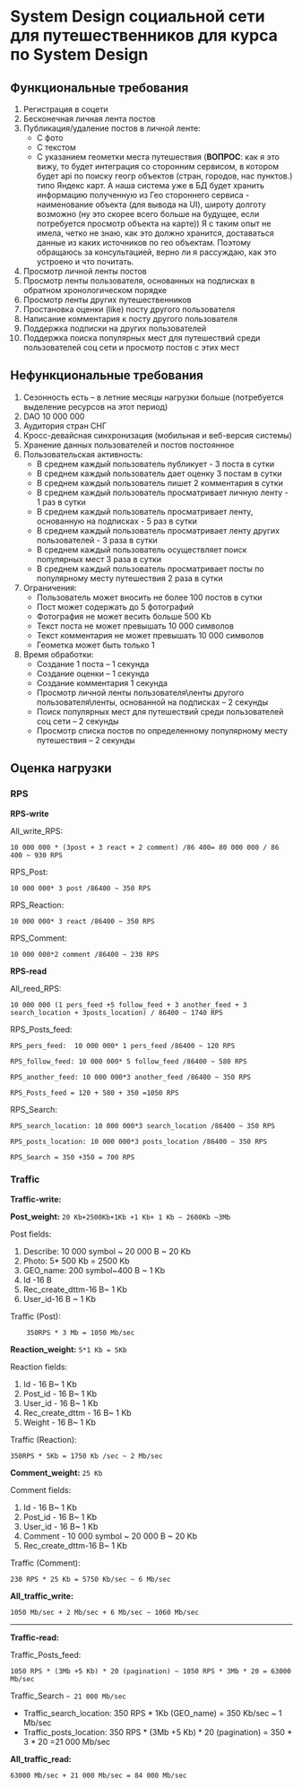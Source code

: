 # System Design социальной сети для путешественников для курса по System Design

## Функциональные требования
1.	Регистрация в соцети
2.	Бесконечная личная лента постов
3.	Публикация/удаление постов в личной ленте:
    - С фото
    - С текстом
    - С указанием геометки места путешествия (**ВОПРОС**: как я это вижу, то будет интеграция со сторонним сервисом, в котором будет api по поиску геогр объектов (стран, городов, нас пунктов.) типо Яндекс карт. А наша система уже в БД будет хранить информацию полученную из Гео стороннего сервиса - наименование объекта (для вывода на UI), широту долготу возможно (ну это скорее всего больше на будущее, если потребуется просмотр объекта на карте)) Я с таким опыт не имела, четко не знаю, как это должно хранится, доставаться данные из каких источников по гео объектам. Поэтому обращаюсь за консультацией, верно ли я рассуждаю, как это устроено и что почитать.
4.	Просмотр личной ленты постов 
5.	Просмотр ленты пользователя, основанных на подписках в обратном хронологическом порядке
6.	Просмотр ленты других путешественников
7.	Простановка оценки (like) посту другого пользователя
8.	Написание комментария к посту другого пользователя
9.	Поддержка подписки на других пользователей
10.	Поддержка поиска популярных мест для путешествий среди пользователей соц сети и просмотр постов с этих мест

## Нефункциональные требования
1.	Сезонность есть – в летние месяцы нагрузки больше (потребуется выделение ресурсов на этот период)
2.	DAO 10 000 000
3.	Аудитория стран СНГ
4.	Кросс-девайсная синхронизация (мобильная и веб-версия системы)
5.	Хранение данных пользователей и постов постоянное
6.	Пользовательская активность:
    - В среднем каждый пользователь публикует - 3 поста в сутки
    - В среднем каждый пользователь дает оценку 3 постам в сутки
    - В среднем каждый пользователь пишет 2 комментария в сутки
    - В среднем каждый пользователь просматривает личную ленту - 1 раз в сутки 
    - В среднем каждый пользователь просматривает ленту, основанную на подписках - 5 раз в сутки
    - В среднем каждый пользователь просматривает ленту других пользователей - 3 раза в сутки
    - В среднем каждый пользователь осуществляет поиск популярных мест 3 раза в сутки
    - В среднем каждый пользователь просматривает посты по популярному месту путешествия 2 раза в сутки
7.	Ограничения:
    - Пользователь может вносить не более 100 постов в сутки
    - Пост может содержать до 5 фотографий
    - Фотография не может весить больше 500 Kb
    - Текст поста не может превышать 10 000 символов
    - Текст комментария не может превышать 10 000 символов
    - Геометка может быть только 1
8.	Время обработки:
    - Создание 1 поста – 1 секунда
    - Создание оценки – 1 секунда
    - Создание комментария 1 секунда
    - Просмотр личной ленты пользователя\ленты другого пользователя\ленты, основанной на подписках – 2 секунды
    - Поиск популярных мест для путешествий среди пользователей соц сети – 2 секунды
    - Просмотр списка постов по определенному популярному месту путешествия – 2 секунды

## Оценка нагрузки
### RPS
**RPS-write**

All_write_RPS:

    10 000 000 * (3post + 3 react + 2 comment) /86 400= 80 000 000 / 86 400 ~ 930 RPS

RPS_Post: 

    10 000 000* 3 post /86400 ~ 350 RPS

RPS_Reaction: 

    10 000 000* 3 react /86400 ~ 350 RPS

RPS_Comment:

    10 000 000*2 comment /86400 ~ 230 RPS

**RPS-read**

All_reed_RPS: 

    10 000 000 (1 pers_feed +5 follow_feed + 3 another_feed + 3 search_location + 3posts_location) / 86400 ~ 1740 RPS
 
RPS_Posts_feed:

    RPS_pers_feed:  10 000 000* 1 pers_feed /86400 ~ 120 RPS 
    
    RPS_follow_feed: 10 000 000* 5 follow_feed /86400 ~ 580 RPS
    
    RPS_another_feed: 10 000 000*3 another_feed /86400 ~ 350 RPS
    
    RPS_Posts_feed = 120 + 580 + 350 =1050 RPS

RPS_Search:

    RPS_search_location: 10 000 000*3 search_location /86400 ~ 350 RPS
    
    RPS_posts_location: 10 000 000*3 posts_location /86400 ~ 350 RPS
    
    RPS_Search = 350 +350 = 700 RPS

### Traffic

**Traffic-write:**

**Post_weight:**
     ```20 Kb+2500Kb+1Kb +1 Kb+ 1 Kb ~ 2600Kb ~3Mb```
     
Post fields:
  1.	Describe: 10 000 symbol ~ 20 000 B ~ 20 Kb
  2.	Photo: 5* 500 Kb = 2500 Kb
  3.	GEO_name: 200 symbol~400 B ~ 1 Kb
  4.	Id -16 B
  5.	Rec_create_dttm-16 B~ 1 Kb
  6.	User_id-16 B ~ 1 Kb

Traffic (Post):

    	350RPS * 3 Mb = 1050 Mb/sec

**Reaction_weight:**  ```5*1 Kb = 5Kb ```

Reaction fields:
  1.	Id - 16 B~ 1 Kb
  2.	Post_id - 16 B~ 1 Kb
  3.	User_id - 16 B~ 1 Kb
  4.	Rec_create_dttm - 16 B~ 1 Kb
  5.	Weight  - 16 B~ 1 Kb

Traffic (Reaction):

    350RPS * 5Kb = 1750 Kb /sec ~ 2 Mb/sec
  
**Comment_weight:**  ```25 Kb ```

Comment fields:
  1.	Id - 16 B~ 1 Kb
  2.	Post_id - 16 B~ 1 Kb
  3.	User_id - 16 B~ 1 Kb
  4.	Comment - 10 000 symbol ~ 20 000 B ~ 20 Kb
  5.	Rec_create_dttm-16 B~ 1 Kb

Traffic (Comment):

    230 RPS * 25 Kb = 5750 Kb/sec ~ 6 Mb/sec
  
**All_traffic_write:**

    1050 Mb/sec + 2 Mb/sec + 6 Mb/sec ~ 1060 Mb/sec

------------------
    
**Traffic-read:**

Traffic_Posts_feed: 

    1050 RPS * (3Mb +5 Kb) * 20 (pagination) ~ 1050 RPS * 3Mb * 20 = 63000 Mb/sec
    
Traffic_Search ```~ 21 000 Mb/sec```
  - Traffic_search_location: 350 RPS * 1Kb (GEO_name) = 350 Kb/sec ~ 1 Mb/sec
  - Traffic_posts_location: 350 RPS * (3Mb +5 Kb) * 20 (pagination) = 350 * 3 * 20 =21 000 Mb/sec

**All_traffic_read:**

    63000 Mb/sec + 21 000 Mb/sec = 84 000 Mb/sec
